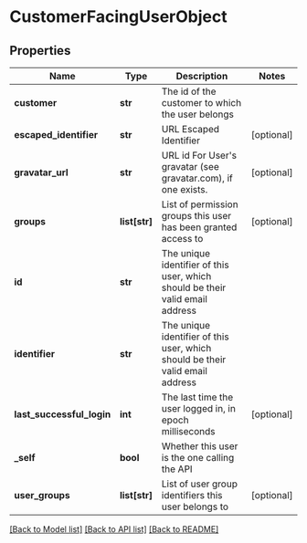 # CustomerFacingUserObject

## Properties
Name | Type | Description | Notes
------------ | ------------- | ------------- | -------------
**customer** | **str** | The id of the customer to which the user belongs | 
**escaped_identifier** | **str** | URL Escaped Identifier | [optional] 
**gravatar_url** | **str** | URL id For User&#39;s gravatar (see gravatar.com), if one exists. | [optional] 
**groups** | **list[str]** | List of permission groups this user has been granted access to | [optional] 
**id** | **str** | The unique identifier of this user, which should be their valid email address | 
**identifier** | **str** | The unique identifier of this user, which should be their valid email address | 
**last_successful_login** | **int** | The last time the user logged in, in epoch milliseconds | [optional] 
**_self** | **bool** | Whether this user is the one calling the API | 
**user_groups** | **list[str]** | List of user group identifiers this user belongs to | [optional] 

[[Back to Model list]](../README.md#documentation-for-models) [[Back to API list]](../README.md#documentation-for-api-endpoints) [[Back to README]](../README.md)


